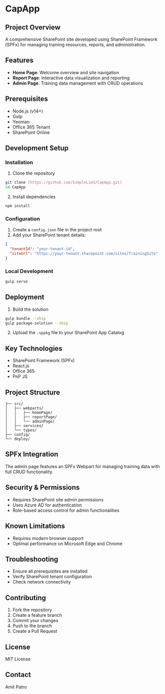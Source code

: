 # CapApp

## Project Overview
A comprehensive SharePoint site developed using SharePoint Framework (SPFx) for managing training resources, reports, and administration.

## Features
- **Home Page**: Welcome overview and site navigation
- **Report Page**: Interactive data visualization and reporting
- **Admin Page**: Training data management with CRUD operations

## Prerequisites
- Node.js (v14+)
- Gulp
- Yeoman
- Office 365 Tenant
- SharePoint Online

## Development Setup

### Installation
1. Clone the repository
```bash
git clone [https://github.com/S1mpleLim3/CapApp.git]
cd CapApp
```

2. Install dependencies
```bash
npm install
```

### Configuration
1. Create a `config.json` file in the project root
2. Add your SharePoint tenant details:
```json
{
  "tenantId": "your-tenant-id",
  "siteUrl": "https://your-tenant.sharepoint.com/sites/TrainingSite"
}
```

### Local Development
```bash
gulp serve
```

## Deployment
1. Build the solution
```bash
gulp bundle --ship
gulp package-solution --ship
```
2. Upload the `.sppkg` file to your SharePoint App Catalog

## Key Technologies
- SharePoint Framework (SPFx)
- React.js
- Office 365
- PnP JS

## Project Structure
```
├── src/
│   ├── webparts/
│   │   ├── homePage/
│   │   ├── reportPage/
│   │   └── adminPage/
│   ├── services/
│   └── types/
├── config/
└── deploy/
```

## SPFx Integration
The admin page features an SPFx Webpart for managing training data with full CRUD functionality.

## Security & Permissions
- Requires SharePoint site admin permissions
- Uses Azure AD for authentication
- Role-based access control for admin functionalities

## Known Limitations
- Requires modern browser support
- Optimal performance on Microsoft Edge and Chrome

## Troubleshooting
- Ensure all prerequisites are installed
- Verify SharePoint tenant configuration
- Check network connectivity

## Contributing
1. Fork the repository
2. Create a feature branch
3. Commit your changes
4. Push to the branch
5. Create a Pull Request

## License
MIT License

## Contact
Amit Patro
